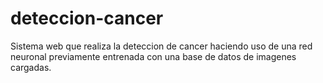 # deteccion-cancer
Sistema web que realiza la deteccion de cancer haciendo uso de una red neuronal previamente entrenada con una base de datos de imagenes cargadas.

